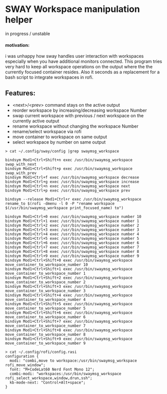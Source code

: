 # SWAY Workspace manipulation helper
in progress / unstable

#### motivation:
i was unhappy how sway handles user interaction with workspaces especially when you have additional monitors connected.
This program tries very hard to keep all workspace operations on the output where the the currently focused container resides.
Also it seconds as a replacement for a bash script to integrate workspaces in rofi.


## Features:

- \<next\>/\<prev\> command stays on the active output
- reorder workspace by increasing/decreasing workspace Number
- swap current workspace with previous / next workspace on the currently active output
- rename workspace without changing the workspace Number
- rename/select workspace via rofi
- move container to workspace on same output
- select workspace by number on same output

```
> cat ~/.config/sway/config |grep swaymsg_workspace

bindsym Mod1+Ctrl+Shift+n exec /usr/bin/swaymsg_workspace swap_with_next
bindsym Mod1+Ctrl+Shift+p exec /usr/bin/swaymsg_workspace swap_with_prev
bindsym Mod1+Ctrl+f exec /usr/bin/swaymsg_workspace decrease
bindsym Mod1+Ctrl+g exec /usr/bin/swaymsg_workspace increase
bindsym Mod1+Ctrl+n exec /usr/bin/swaymsg_workspace next
bindsym Mod1+Ctrl+p exec /usr/bin/swaymsg_workspace prev

bindsym --release Mod1+Ctrl+r exec /usr/bin/swaymsg_workspace rename_to $(rofi -dmenu -l 0 -P "rename workspace $(/usr/bin/swaymsg_workspace print_focused_name) to")

bindsym Mod1+Ctrl+0 exec /usr/bin/swaymsg_workspace number 10
bindsym Mod1+Ctrl+1 exec /usr/bin/swaymsg_workspace number 1
bindsym Mod1+Ctrl+2 exec /usr/bin/swaymsg_workspace number 2
bindsym Mod1+Ctrl+3 exec /usr/bin/swaymsg_workspace number 3
bindsym Mod1+Ctrl+4 exec /usr/bin/swaymsg_workspace number 4
bindsym Mod1+Ctrl+5 exec /usr/bin/swaymsg_workspace number 5
bindsym Mod1+Ctrl+6 exec /usr/bin/swaymsg_workspace number 6
bindsym Mod1+Ctrl+7 exec /usr/bin/swaymsg_workspace number 7
bindsym Mod1+Ctrl+8 exec /usr/bin/swaymsg_workspace number 8
bindsym Mod1+Ctrl+9 exec /usr/bin/swaymsg_workspace number 9
bindsym Mod1+Ctrl+Shift+0 exec /usr/bin/swaymsg_workspace move_container_to_workspace_number 10
bindsym Mod1+Ctrl+Shift+1 exec /usr/bin/swaymsg_workspace move_container_to_workspace_number 1
bindsym Mod1+Ctrl+Shift+2 exec /usr/bin/swaymsg_workspace move_container_to_workspace_number 2
bindsym Mod1+Ctrl+Shift+3 exec /usr/bin/swaymsg_workspace move_container_to_workspace_number 3
bindsym Mod1+Ctrl+Shift+4 exec /usr/bin/swaymsg_workspace move_container_to_workspace_number 4
bindsym Mod1+Ctrl+Shift+5 exec /usr/bin/swaymsg_workspace move_container_to_workspace_number 5
bindsym Mod1+Ctrl+Shift+6 exec /usr/bin/swaymsg_workspace move_container_to_workspace_number 6
bindsym Mod1+Ctrl+Shift+7 exec /usr/bin/swaymsg_workspace move_container_to_workspace_number 7
bindsym Mod1+Ctrl+Shift+8 exec /usr/bin/swaymsg_workspace move_container_to_workspace_number 8
bindsym Mod1+Ctrl+Shift+9 exec /usr/bin/swaymsg_workspace move_container_to_workspace_number 9

```

```
> cat ~/.config/rofi/config.rasi
configuration {
  modi: "combi,move to workspace:/usr/bin/swaymsg_workspace rofi_move_window";
  font: "M+CodeLat60 Nerd Font Mono 12";
  combi-modi: "workspaces:/usr/bin/swaymsg_workspace rofi_select_workspace,window,drun,ssh";
  kb-mode-next: "Control+Alt+space";
}

```
